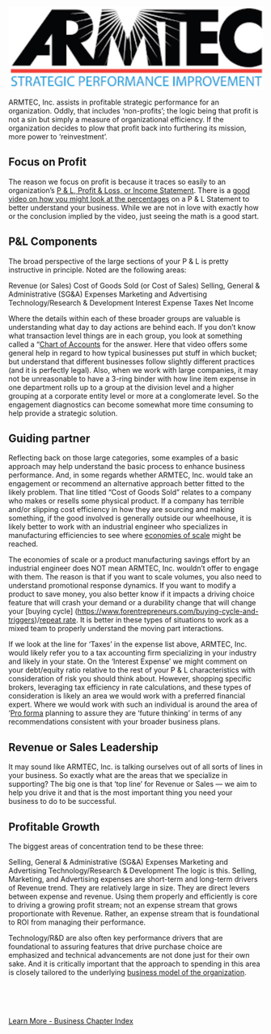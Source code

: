 
<img src="../assets/images/ARMTEC Logo Medium+.png"  width="750">

ARMTEC, Inc. assists in profitable strategic performance for an organization.  Oddly, that includes ‘non-profits’; the logic being that profit is not a sin but simply a measure of organizational efficiency.  If the organization decides to plow that profit back into furthering its mission, more power to ‘reinvestment’.

## Focus on Profit

The reason we focus on profit is because it traces so easily to an organization’s [P & L, Profit & Loss, or Income Statement](https://corporatefinanceinstitute.com/resources/accounting/profit-and-loss-statement-pl/).  There is a [good video on how you might look at the percentages](https://www.youtube.com/watch?v=HUnifB9Ot90) on a P & L Statement to better understand your business.  While we are not in love with exactly how or the conclusion implied by the video, just seeing the math is a good start.

## P&L Components
The broad perspective of the large sections of your P & L is pretty instructive in principle.  Noted are the following areas: 

Revenue (or Sales)
Cost of Goods Sold (or Cost of Sales)
Selling, General & Administrative (SG&A) Expenses
Marketing and Advertising
Technology/Research & Development
Interest Expense
Taxes
Net Income


Where the details within each of these broader groups are valuable is understanding what day to day actions are behind each.  If you don’t know what transaction level things are in each group, you look at something called a “[Chart of Accounts](https://www.accountingcoach.com/chart-of-accounts/explanation/2) for the answer.  Here that video offers some general help in regard to how typical businesses put stuff in which bucket; but understand that different businesses follow slightly different practices (and it is perfectly legal).   Also, when we work with large companies, it may not be unreasonable to have a 3-ring binder with how line item expense in one department rolls up to a group at the division level and a higher grouping at a corporate entity level or more at a conglomerate level.  So the engagement diagnostics can become somewhat more time consuming to help provide a strategic solution.

## Guiding partner
Reflecting back on those large categories, some examples of a basic approach may help understand the basic process to enhance business performance.  And, in some regards whether ARMTEC, Inc. would take an engagement or recommend an alternative approach better fitted to the likely problem.   That line titled “Cost of Goods Sold” relates to a company who makes or resells some physical product.  If a company has terrible and/or slipping cost efficiency in how they are sourcing and making something, if the good involved is generally outside our wheelhouse, it is likely better to work with an industrial engineer who specializes in manufacturing efficiencies to see where [economies of scale](https://www.investopedia.com/terms/e/economiesofscale.asp#:~:text=Investopedia%20%2F%20Mira%20Norian-,What%20Are%20Economies%20of%20Scale%3F,a%20larger%20number%20of%20goods.) might be reached. 

The economies of scale or a product manufacturing savings effort by an industrial engineer does NOT mean ARMTEC, Inc. wouldn’t offer to engage with them.  The reason is that if you want to scale volumes, you also need to understand promotional response dynamics.  If you want to modify a product to save money, you also better know if it impacts a driving choice feature that will crash your demand or a durability change that will change your [buying cycle] (https://www.forentrepreneurs.com/buying-cycle-and-triggers)/[repeat rate](https://www.glew.io/guides/calculate-repeat-purchase-rate).   It is better in these types of situations to work as a mixed team to properly understand the moving part interactions.

If we look at the line for ‘Taxes’ in the expense list above, ARMTEC, Inc. would likely refer you to a tax accounting firm specializing in your industry and likely in your state.  On the ‘Interest Expense’ we might comment on your debt/equity ratio relative to the rest of your P & L characteristics with consideration of risk you should think about.  However, shopping specific brokers, leveraging tax efficiency in rate calculations, and these types of consideration is likely an area we would work with a preferred financial expert.  Where we would work with such an individual is around the area of ‘[Pro forma](https://www.accountingtools.com/articles/what-are-pro-forma-financial-statements.html#:~:text=Pro%20forma%20financial%20statements%20are,may%20occur%20in%20the%20future.) planning to assure they are ‘future thinking’ in terms of any recommendations consistent with your broader business plans.  

## Revenue or Sales Leadership

It may sound like ARMTEC, Inc. is talking ourselves out of all sorts of lines in your business.  So exactly what are the areas that we specialize in supporting?  The big one is that ‘top line’ for Revenue or Sales — we aim to help you drive it and that is the most important thing you need your business to do to be successful.  


## Profitable Growth

The biggest areas of concentration tend to be these three:
 
Selling, General & Administrative (SG&A) Expenses
Marketing and Advertising
Technology/Research & Development
The logic is this.  Selling, Marketing, and Advertising expenses are short-term and long-term drivers of Revenue trend.   They are relatively large in size.  They are direct levers between expense and revenue.  Using them properly and efficiently is core to driving a growing profit stream; not an expense stream that grows proportionate with Revenue.  Rather, an expense stream that is foundational to ROI from managing their performance.

Technology/R&D are also often key performance drivers that are foundational to assuring features that drive purchase choice are emphasized and technical advancements are not done just for their own sake.  And it is critically important that the approach to spending in this area is closely tailored to the underlying [business model of the organization](../business/models.md).


<br>
<br>
<br>

[Learn More - Business Chapter Index](/chapters.md#business)
